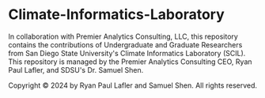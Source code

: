 # Climate-Informatics-Laboratory
In collaboration with Premier Analytics Consulting, LLC, this repository contains the contributions of Undergraduate and Graduate Researchers from San Diego State University's Climate Informatics Laboratory (SCIL). This repository is managed by the Premier Analytics Consulting CEO, Ryan Paul Lafler, and SDSU's Dr. Samuel Shen.

Copyright © 2024 by Ryan Paul Lafler and Samuel Shen. All rights reserved.

